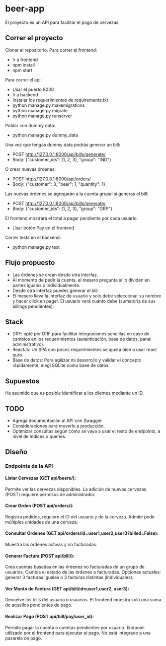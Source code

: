 # beer-app
El proyecto es un API para facilitar el pago de cervezas.

## Correr el proyecto
Clonar el repositorio.
Para correr el frontend:
- Ir a frontend
- npm install
- npm start

Para correr el api:
- Usar el puerto 8000
- Ir a backend
- Instalar los requerimientos de requirements.txt
- python manage.py makemigrations
- python manage.py migrate
- python manage.py runserver

Poblar con dummy data:
- python manage.py dummy_data

Una vez que tengas dummy data podrás generar un bill:
- POST http://127.0.0.1:8000/api/bills/generate/
- Body: {"customer_ids": [1, 2, 3], "group": "IND"}

O crear nuevas órdenes:
- POST http://127.0.0.1:8000/api/orders/
- Body: {"customer": 3, "beer": 1, "quantity": 1}

Las nuevas órdenes se agregarán a la cuenta grupal si generas el bill:
- POST http://127.0.0.1:8000/api/bills/generate/
- Body: {"customer_ids": [1, 2, 3], "group": "GRP"}

El frontend mostrará el total a pagar pendiente por cada usuario. 
- Usar botón Pay en el frontend.

Correr tests en el backend:
- python manage.py test

## Flujo propuesto

- Las órdenes se crean desde otra interfaz.
- Al momento de pedir la cuenta, el mesero pregunta si lo dividen en partes iguales o individualmente. 
- Desde otra interfaz puedes generar el bill.
- El mesero lleva la interfaz de usuario y solo debe seleccionar su nombre y hacer click en pagar. El usuario verá cuánto debe (sumatoria de sus billings pendientes).

## Stack
- DRF: opté por DRF para facilitar integraciones sencillas en caso de cambios en los requerimientos (autenticación, base de datos, panel administrativo).
- ReactJs: Un SPA con pocos requerimientos se ajusta bien a usar react puro. 
- Base de datos: Para agilizar mi desarrollo y validar el concepto rápidamente, elegí SQLite como base de datos.

## Supuestos
He asumido que es posible identificar a los clientes mediante un ID.

## TODO
- Agrega documentación al API con Swagger
- Consideraciones para moverlo a producción.
- Optimizar consultas según cómo se vaya a usar el resto de endpoints, a nivel de índices o queries.

## Diseño
### Endpoints de la API
#### Listar Cervezas (GET api/beers/):

Permite ver las cervezas disponibles.
La adición de nuevas cervezas (POST) requiere permisos de administrador.

#### Crear Orden (POST api/orders/):

Registra pedidos, requiere el ID del usuario y de la cerveza.
Admite pedir múltiples unidades de una cerveza.

#### Consultar Órdenes (GET api/orders/id=user1,user2,user3?billed=False):

Muestra las órdenes activas y no facturadas.

#### Generar Factura (POST api/bill/):

Crea cuentas basadas en las órdenes no facturadas de un grupo de usuarios.
Cambia el estado de las órdenes a facturadas.
Opciones actuales: generar 3 facturas iguales o 3 facturas distintas (individuales).

#### Ver Monto de Factura (GET api/bill/id=user1,user2, user3):

Devuelve los bills del usuario o usuarios.
El frontend muestra solo una suma de aquellos pendientes de pago.

#### Realizar Pago (POST api/bill/pay/user_id):

Permite pagar la cuenta o cuentas pendientes por usuario.
Endpoint utilizado por el frontend para ejecutar el pago.
No está integrado a una pasarela de pago.